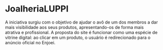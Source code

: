 # JoalheriaLUPPI
A iniciativa surgiu com o objetivo de ajudar o avô de um dos membros a dar mais visibilidade aos seus produtos,  apresentando-os de forma mais atrativa e profissional.  A proposta do site é funcionar como uma espécie de vitrine digital: ao clicar em um produto, o usuário é redirecionado para o anúncio oficial no Enjoei.
